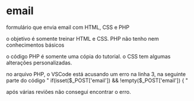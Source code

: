 # email
formulário que envia email com HTML, CSS e PHP

o objetivo é somente treinar HTML e CSS. PHP não tenho nem conhecimentos básicos

o código PHP é somente uma cópia do tutorial. o CSS tem algumas alterações personalizadas.

no arquivo PHP, o VSCode está acusando um erro na linha 3, na seguinte parte do código " if(isset($_POST['email']) && !empty($_POST['email']) { "

após várias reviões não consegui encontrar o erro.


